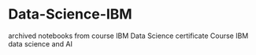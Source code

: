 # Data-Science-IBM
archived notebooks from course IBM Data Science certificate
Course IBM data science and AI
